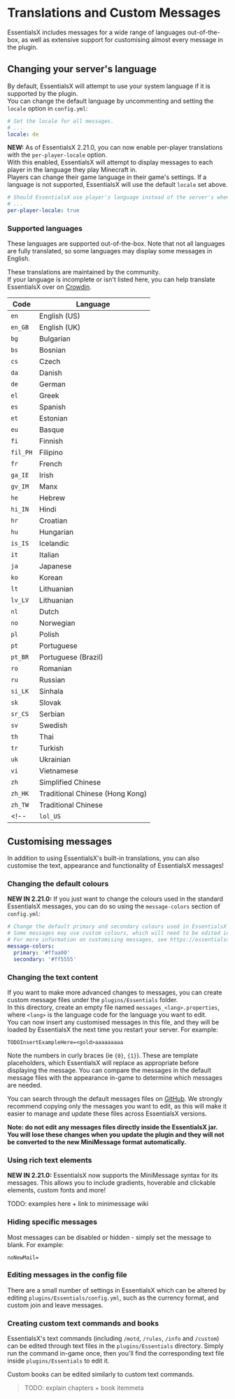 # Translations and Custom Messages

EssentialsX includes messages for a wide range of languages out-of-the-box, as well as extensive support for customising almost every message in the plugin.

## Changing your server's language

By default, EssentialsX will attempt to use your system language if it is supported by the plugin.  
You can change the default language by uncommenting and setting the `locale` option in `config.yml`:

```yaml
# Set the locale for all messages.
# ...
locale: de
```

**NEW:** As of EssentialsX 2.21.0, you can now enable per-player translations with the `per-player-locale` option.  
With this enabled, EssentialsX will attempt to display messages to each player in the language they play Minecraft in.  
Players can change their game language in their game's settings. If a language is not supported, EssentialsX will use the default `locale` set above.

```yaml
# Should EssentialsX use player's language instead of the server's when sending messages?
# ...
per-player-locale: true
```

### Supported languages

These languages are supported out-of-the-box. Note that not all languages are fully translated, so some languages may display some messages in English.  

These translations are maintained by the community.  
If your language is incomplete or isn't listed here, you can help translate EssentialsX over on [Crowdin](https://translate.essentialsx.net/).

| Code     | Language                        |
|----------|---------------------------------|
| `en`     | English (US)                    |
| `en_GB`  | English (UK)                    |
| `bg`     | Bulgarian                       |
| `bs`     | Bosnian                         |
| `cs`     | Czech                           |
| `da`     | Danish                          |
| `de`     | German                          |
| `el`     | Greek                           |
| `es`     | Spanish                         |
| `et`     | Estonian                        |
| `eu`     | Basque                          |
| `fi`     | Finnish                         |
| `fil_PH` | Filipino                        |
| `fr`     | French                          |
| `ga_IE`  | Irish                           |
| `gv_IM`  | Manx                            |
| `he`     | Hebrew                          |
| `hi_IN`  | Hindi                           |
| `hr`     | Croatian                        |
| `hu`     | Hungarian                       |
| `is_IS`  | Icelandic                       |
| `it`     | Italian                         |
| `ja`     | Japanese                        |
| `ko`     | Korean                          |
| `lt`     | Lithuanian                      |
| `lv_LV`  | Lithuanian                      |
| `nl`     | Dutch                           |
| `no`     | Norwegian                       |
| `pl`     | Polish                          |
| `pt`     | Portuguese                      |
| `pt_BR`  | Portuguese (Brazil)             |
| `ro`     | Romanian                        |
| `ru`     | Russian                         |
| `si_LK`  | Sinhala                         |
| `sk`     | Slovak                          |
| `sr_CS`  | Serbian                         |
| `sv`     | Swedish                         |
| `th`     | Thai                            |
| `tr`     | Turkish                         |
| `uk`     | Ukrainian                       |
| `vi`     | Vietnamese                      |
| `zh`     | Simplified Chinese              |
| `zh_HK`  | Traditional Chinese (Hong Kong) |
| `zh_TW`  | Traditional Chinese             |
<!-- | `lol_US` | LOLCAT                          | -->

## Customising messages

In addition to using EssentialsX's built-in translations, you can also customise the text, appearance and functionality of EssentialsX messages!

### Changing the default colours

**NEW IN 2.21.0:** If you just want to change the colours used in the standard EssentialsX messages, you can do so using the `message-colors` section of `config.yml`:

```yaml
# Change the default primary and secondary colours used in EssentialsX messages.
# Some messages may use custom colours, which will need to be edited in the appropriate message files.
# For more information on customising messages, see https://essentialsx.net/wiki/Locale.html
message-colors:
  primary: '#ffaa00'
  secondary: '#ff5555'
```

### Changing the text content

If you want to make more advanced changes to messages, you can create custom message files under the `plugins/Essentials` folder.  
In this directory, create an empty file named `messages_<lang>.properties`, where `<lang>` is the language code for the language you want to edit.  
You can now insert any customised messages in this file, and they will be loaded by EssentialsX the next time you restart your server. For example:

```properties
TODOInsertExampleHere=<gold>aaaaaaaaa
```

Note the numbers in curly braces (ie `{0}`, `{1}`). These are template placeholders, which EssentialsX will replace as appropriate before displaying the message. You can compare the messages in the default message files with the appearance in-game to determine which messages are needed.

You can search through the default messages files on [GitHub](https://github.com/EssentialsX/Essentials/tree/2.x/Essentials/src/main/resources). We strongly recommend copying only the messages you want to edit, as this will make it easier to manage and update these files across EssentialsX versions.

**Note: do not edit any messages files directly inside the EssentialsX jar. You will lose these changes when you update the plugin and they will not be converted to the new MiniMessage format automatically.**

### Using rich text elements

**NEW IN 2.21.0:** EssentialsX now supports the MiniMessage syntax for its messages. This allows you to include gradients, hoverable and clickable elements, custom fonts and more!

TODO: examples here + link to minimessage wiki

### Hiding specific messages

Most messages can be disabled or hidden - simply set the message to blank. For example:

```properties
noNewMail=
```

### Editing messages in the config file

There are a small number of settings in EssentialsX which can be altered by editing `plugins/Essentials/config.yml`, such as the currency format, and custom join and leave messages.

### Creating custom text commands and books

EssentialsX's text commands (including `/motd`, `/rules`, `/info` and `/custom`) can be edited through text files in the `plugins/Essentials` directory. Simply run the command in-game once, then you'll find the corresponding text file inside `plugins/Essentials` to edit it.

Custom books can be edited similarly to custom text commands.

> TODO: explain chapters + book itemmeta
